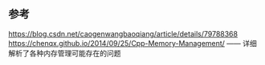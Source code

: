 

## 参考
https://blog.csdn.net/caogenwangbaoqiang/article/details/79788368
https://chenqx.github.io/2014/09/25/Cpp-Memory-Management/ —— 详细解析了各种内存管理可能存在的问题  